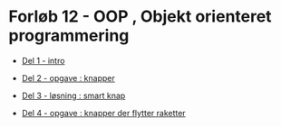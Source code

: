 # Forløb 12 - OOP , Objekt orienteret programmering

- [Del 1 - intro](Part1intro.md)
- [Del 2 - opgave : knapper](Part2knap.md)

- [Del 3 - løsning : smart knap](Part3smartKnap.md)
- [Del 4 - opgave : knapper der flytter raketter](Part4raketopgave.md)

